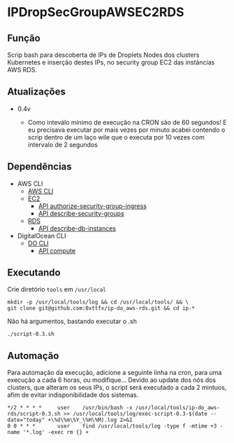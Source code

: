# IPDropSecGroupAWSEC2RDS

## Função
 Scrip bash para descoberta de IPs de Droplets Nodes dos clusters Kubernetes e inserção destes IPs, no security group EC2 das instâncias AWS RDS.

## Atualizações
 
- 0.4v

  - Como inteválo mínimo de execução na CRON são de 60 segundos! E eu precisava executar por mais vezes por minuto
    acabei contendo o scrip dentro de um laço wile que o executa por 10 vezes com intervalo de 2 segundos 

## Dependências

- AWS CLI
  - [AWS CLI](https://docs.aws.amazon.com/cli/latest/userguide/getting-started-install.html)
  - [EC2](https://docs.aws.amazon.com/cli/latest/reference/ec2/)
    - [API authorize-security-group-ingress](https://docs.aws.amazon.com/cli/latest/reference/ec2/authorize-security-group-ingress.html)
    - [API describe-security-groups](https://docs.aws.amazon.com/cli/latest/reference/ec2/describe-security-groups.html)
  - [RDS](https://docs.aws.amazon.com/cli/latest/reference/rds/)
    - [API describe-db-instances](https://docs.aws.amazon.com/cli/latest/reference/rds/describe-db-instances.html)
- DigitalOcean CLI
  - [DO CLI](https://docs.digitalocean.com/reference/doctl/how-to/install/)
    - [API compute](https://docs.digitalocean.com/reference/doctl/reference/compute/)

## Executando

 Crie diretório `tools` em  `/usr/local` 
```
mkdir -p /usr/local/tools/log && cd /usr/local/tools/ && \
git clone git@github.com:0xttfx/ip-do_aws-rds.git && cd ip-*
```

 Não há argumentos, bastando executar o .sh
```
./script-0.3.sh
```

## Automação 

 Para automação da execução, adicione a seguinte linha na cron, para uma execução a cada 6 horas, ou modifique...
 Devido ao update dos nós dos clusters, que alteram os seus IPs, o script será executado a cada 2 mintuos, afim de evitar indisponibilidade dos sistemas.
```
*/2 * * * * 	user	/usr/bin/bash -x /usr/local/tools/ip-do_aws-rds/script-0.3.sh >> /usr/local/tools/log/exec-script-0.3-$(date --date="today" +\%d\%m\%Y_\%H\%M).log 2>&1
0 0 * * *       user	find /usr/local/tools/log -type f -mtime +3 -name '*.log' -exec rm {} +
```

